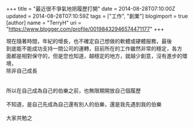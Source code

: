 +++
title = "最近很不爭氣地把履歷打開"
date = 2014-08-28T07:10:00Z
updated = 2014-08-28T07:10:59Z
tags = ["工作", "創業"]
blogimport = true 
[author]
	name = "TerryH"
	uri = "https://www.blogger.com/profile/00198432946574471177"
+++

現在隨著時間，年紀的增長，也不確定自己想做的軟體或硬體服務，最後<br />到底能不能成功支持一間公司的運轉，目前所在的工作雖然非常的穩定，各方<br />面都是相對保守的，但是您也知道，越穩定的地方，就越少創意，沒有進步的環境，<br />除非自己成長<br /><br /><br />所以在自己成為自己的伯樂之前，也無限期開放自己個履歷<br /><br />不知道，是自己先成為自己還有別人的伯樂，還是我先遇到我的伯樂<br /><br />大家共勉之<br />
